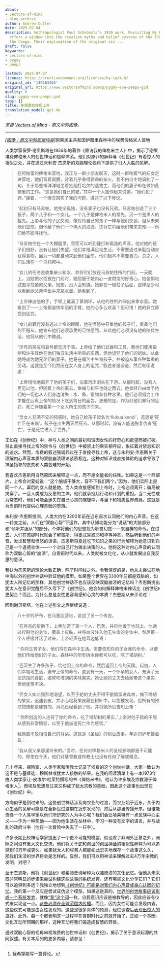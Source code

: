 ```yaml
---
about:
- vectors-of-mind
- blog-archive
author: Andrew Cutler
date: 2025-07-04
description: Anthropologist Paul Schebesta’s 1936 work, Revisiting My Pygmy Hosts,
  offers a window into the creation myths and belief systems of the Efe pygmies of
  the Congo. Their explanation of the original sin ...
draft: false
keywords:
- vectors-of-mind
- pygmy
- peeps

lastmod: 2025-07-07
license: https://creativecommons.org/licenses/by-sa/4.0/
original_id: '149163466'
original_url: https://www.vectorsofmind.com/p/pygmy-eve-peeps-god
quality: 6
slug: pygmy-eve-peeps-god
tags: []
title: 侏儒夏娃窥视上帝
translation_model: gpt-4o
---
```


*来自 [Vectors of Mind](https://www.vectorsofmind.com/p/pygmy-eve-peeps-god) - 原文中的图像。*

---

[*[图像：原文中的视觉内容]*](https://substackcdn.com/image/fetch/$s_!yuMH!,f_auto,q_auto:good,fl_progressive:steep/https%3A%2F%2Fsubstack-post-media.s3.amazonaws.com%2Fpublic%2Fimages%2F1a98c767-7ba1-4f2f-93fd-03f87a72f7e8_1600x1069.jpeg)刚果民主共和国伊图里森林中的埃费俾格米人营地

人类学家保罗·谢贝斯塔在1936年的著作《重访我的俾格米主人》中，揭示了刚果埃费俾格米人的创世神话和信仰体系。他们对原罪的解释与《创世纪》有着惊人的相似之处，并在通过朱利安·杰恩斯的双脑理论视角下提供了引人入胜的见解。

> 在阿帕雷的俾格米营地，我正与一群小朋友聊天，这时一群喘着气的妇女走进营地，她们弯着肩膀，背着几乎重得要命的柴火。我不由自主地讽刺了一句，关于那些懒洋洋地坐着抽烟打哈欠的造物主，而他们的妻子却在做如此繁重的工作。“这是她们自己的错，”其中一个人振作起来说道。“她们犯了罪。”接着，一个懒汉回答了我的问题，讲述了以下传说。
> 
> “起初只有马苏帕。他完全孤独，没有妻子也没有兄弟。马苏帕创造了三个孩子，两个儿子和一个女儿。一个儿子是俾格米人的祖先，另一个是黑人的祖先。上帝与他的子民交流，像对待自己的孩子一样与他们交谈，但从未向他们显现。但他给了他们一个伟大的戒律，违背它将给他们带来灾难——他们绝不能寻找他。
> 
> “马苏帕住在一个大棚屋里，里面可以听到锤打和锻造的声音。他对他的孩子们很好，没有让他们失望。他们幸福满足地生活，不需要通过辛勤劳动来获得食物，因为一切都自动来到他们面前，他们根本不需要费力。总之，人们生活在一个乌托邦中。
> 
> “女儿的任务是收集柴火和水，并将它们放在马苏帕住所的门前。一天晚上，当她把水壶放在门前时，她屈服于她内心一直燃烧的好奇心。她偷偷地试图寻找她的父亲。她想，没人会知道。她躲在一根柱子后面，这样至少可以看到她父亲伸出手来拿水壶。她看到了。
> 
> “上帝伸出他的手，手臂上戴满了黄铜环，从他的住所外伸出来拿水壶。她看到了——上帝那装饰华丽的手臂。她的心多么欢喜？但可惜！她的罪立即受到惩罚。
> 
> “女儿的罪行没有逃过上帝的眼睛，他在愤怒中召集他的孩子们，责备他们的不服从。他宣布他们必须承受的可怕惩罚，从此他们必须没有他的陪伴生活，他将从他们中撤退。
> 
> “所有的哭泣和哀号都无济于事。上帝给了他们武器和工具，教他们使用锻炉和许多其他在他们独自生活中所需的东西。但他诅咒了他们的姐妹。从此她将成为她兄弟们的妻子。她将在痛苦中生育孩子，并被迫从事各种繁重的劳动。这就是至今仍然压在女人身上的诅咒，”叙述者强调道，然后继续说道：
> 
> “上帝悄悄地离开了他的孩子们，沿着河岸消失在下游。从那时起，没有人再见过他。但随着上帝的离去，幸福与和平也随之而去，他曾经自由给予他们的一切也从人们身边消失：水、鱼、猎物和各种水果。他们必须努力工作才能在远离上帝的情况下吃到每日的面包。更糟的是，作为对他们罪行的惩罚，死亡伴随着第一个女人所生的孩子而来。
> 
> “当女人充满不安的预感时，她自己给孩子起名为‘Kukua kendi’，意思是‘死亡正在来临’。孩子在出生两天后死去。从那时起，没有人能逃脱复仇者‘死亡’。于是死亡进入了世界。”

正如在《创世纪》中，神与人类之间的最初和谐因女性的好奇心和欲望而被打破。禁止直接寻找上帝的禁令与《创世纪》中被禁止的果实相呼应，象征着对禁忌知识的追求。然而，埃费的叙述强调罪过在于直接寻找上帝，这与朱利安·杰恩斯关于理解内心声音本质的双脑崩溃理论紧密相连。这种对知识或直接体验的追求导致了神圣指导的丧失和人类苦难的开始。

我喜欢杰恩斯用自然原因来解释这一点，而不是全能者的任性。如果这是一个西部片，上帝会对夏娃说：“这个脑袋不够大，容不下我们两个，”因为，他们实际上是同一个人。幕后的女人就是她。当人类直接感知到上帝时，上帝必须离开；骗局被揭穿了。一旦人类成为反思的主体，他们就承担起行动和计划的重担。当二元性成为常态时，他们可能会迷失在自己心灵的螺旋中，与当下和物质世界疏离。这就是为当前时代提供心理基础的堕落。

朱利安·杰恩斯推测，人类大约在3200年前在近东首次认同他们的内心声音。在这一转变之前，人们在“双脑心智”下运作，其中认知功能分为“说话”的大脑部分和“倾听并服从”的部分。个体将他们的思想视为听觉幻觉——来自神的命令。在过去，人们在孩提时代就会了解宙斯、得墨忒耳或耶和华等神灵，然后听到他们的声音，发出智慧和愤怒的话语。杰恩斯将夏娃吃下知识之果的行为解释为她意识到自己是一个道德主体——一个对自己行为做出决策的人。他将这种对内心声音的认同称为双脑心智的“崩溃”。自青铜时代以来，人类就被文化化，从小就发展出自我反思的意识。

我认为杰恩斯的理论大致正确，除了时间线之外。令我惊讶的是，他从未尝试在地中海以外的创世神话中验证他的模型。如果整个世界在3300年前都是双脑的，如犹太人所记忆的那样，其他创世神话不也应该反映双脑崩溃的记忆吗？杰恩斯提出犹太人在意识觉醒后不久写下了《创世纪》。他会如何解释俾格米神话比《创世纪》更契合？而且，为什么总是女性更容易感知心灵的本质？杰恩斯从未评论过！

回到谢贝斯塔，他在上述引文之后继续说道：

> 八十岁的萨布，在马塞达营地，讲述了另一个传说。
> 
> “在月亮的帮助下，上帝创造了第一个人，巴茨，并将他置于地球上。他通过捏制他的身体，覆盖上皮肤，并将血液注入他无生命的身体中。然后第一个人呼吸并活了过来，上帝轻声在他耳边低语：
> 
> “‘你将生育子女，他们将在森林中生活。但要告知你的子女我的命令，以便他们传给他们的子女。森林中的所有树木你都可以吃，除了塔胡树。’
> 
> “巴茨生了许多孩子，给他们上帝的命令，然后返回上帝的天国。起初，人们幸福地生活，遵守上帝的命令，直到有一天，一个怀孕的女人，充满了无法抗拒的食欲，渴望吃塔胡的美味果实。她让她的丈夫去给她带这个果实，但他犹豫不决。
> 
> “但女人如此强烈地渴望，以至于她的丈夫不得不偷偷溜进森林，摘下塔胡的果实，迅速剥皮，并小心地将果皮藏在树叶中，以免被发现。但所有的预防措施都是徒劳的。月亮已经看到了他，并将她所见告知上帝：
> 
> “‘你所创造的人违背了你的命令，吃了塔胡树的果实。’上帝对他子民的不服从感到非常愤怒，以至于他派遣死亡作为惩罚。”
> 
> 我简直不敢相信自己的耳朵。这就是《圣经》的创世故事。年迈的萨布接着说：
> 
> “我从我父亲那里听来的。”当时，任何对俾格米人的圣经影响都是不可能的，即使在今天，他们对基督教或传教士也没有任何了解或概念。

几十年来，探险家、人类学家和传教士记录了埃费的这个创世神话，大家一致认为这不是与基督徒、穆斯林或犹太人接触的结果。在我的阅读清单上有一本1973年由人类学家让-皮埃尔·哈莱特撰写的书《俾格米书》，他认为许多埃及宗教源于俾格米人[^1]。而埃及思想反过来又构成了犹太宗教的基础，因此这个故事也出现在《创世纪》中。

方向似乎是倒过来的。这些创世神话涉及向农业的过渡，而农业始于近东。关于内心生活的见解可能是在全新世过渡期在近东发现的，然后从那里传播开来。但谁能责怪一个人类学家以他们所研究的人为中心呢？我们会让哈莱特有一点民族中心主义——作为一种奖励——因为他生活在丛林中，学习一种没有文字的语言，并与战乱的政府斗争（他在一次冒险中失去了一只手）。

许多长期比较神话学家提出了一个更不可能的模型，假设除了非洲外迁移之外，洲际之间没有重大文化交流。他们将关于[蛇](https://www.vectorsofmind.com/p/contra-dhuy-on-snake-myths)和[创世](https://www.vectorsofmind.com/p/why-did-male-initiation-rituals-diffuse?open=false#%C2%A7not-a-story-the-jedi-would-tell-you)的[创世神话](https://www.vectorsofmind.com/p/archeologists-vs-the-bible?open=false#%C2%A7the-schooling-effect)的相似性解释为可以追溯到10万年或更久。如果犹太人和埃费人都能如此忠实地保存一个故事这么久，那我们生活的世界将会是怎样的。显然，我们可以用神话来理解过去4万年宗教的发明，对吧？

至于杰恩斯，他将《创世纪》和希腊史诗解释为双脑崩溃的文化记忆。但他从未采取非常明显的步骤来尝试构建这些故事的系统发育。还有哪些文化分享它们？它们可以追溯到多远？我独立地想到[《创世纪》可能是对我们内心声音或良心认同的记忆](https://www.vectorsofmind.com/p/consequences-of-conscience)。我的第一个反应是尝试证伪这个模型。如果这是真的，[世界的创世故事应该形成一个系统发育](https://www.vectorsofmind.com/i/136623669/how-old-are-creation-myths)，就像[“我”这个词](https://www.vectorsofmind.com/p/the-unreasonable-effectiveness-of)一样。自我意识应该是被教导的，因此应该有仪式来实现这一点。[这些必须在全球范围内传播](https://www.vectorsofmind.com/p/why-did-male-initiation-rituals-diffuse)。而且，因为女性可能会发现内省，这些仪式可能是由女性发现的。这些是很多具体的预测，经过调查后[表现出惊人的良好](https://www.vectorsofmind.com/p/the-bullroarer-much-more-than-you)。此外，每一个都表明这一过程早在青铜时代之前就开始了，正如一个基因-文化互动所预期的那样，这种互动将我们锻造成智慧的野兽。

通过双脑心智的视角审视埃费的创世神话和《创世纪》，揭示了关于意识起源的共同叙述。有关本系列的更多内容，请参见：

[^1]: 我希望能写一篇评论。